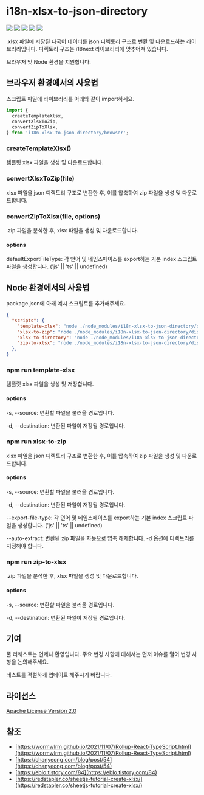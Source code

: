 # i18n-xlsx-to-json-directory

![](https://img.shields.io/npm/v/i18n-xlsx-to-json-directory)
![](https://img.shields.io/npm/l/i18n-xlsx-to-json-directory)
![](https://img.shields.io/npm/dt/i18n-xlsx-to-json-directory)
![](https://img.shields.io/github/contributors/snapperbay4453/i18n-xlsx-to-json-directory)
![](https://img.shields.io/github/last-commit/snapperbay4453/i18n-xlsx-to-json-directory)


.xlsx 파일에 저장된 다국어 데이터를 json 디렉토리 구조로 변환 및 다운로드하는 라이브러리입니다. 디렉토리 구조는 i18next 라이브러리에 맞추어져 있습니다.

브라우저 및 Node 환경을 지원합니다.


## 브라우저 환경에서의 사용법

스크립트 파일에 라이브러리를 아래와 같이 import하세요.

```javascript
import {
  createTemplateXlsx,
  convertXlsxToZip,
  convertZipToXlsx,
} from 'i18n-xlsx-to-json-directory/browser';
```

### createTemplateXlsx()

템플릿 xlsx 파일을 생성 및 다운로드합니다.

### convertXlsxToZip(file)

xlsx 파일을 json 디렉토리 구조로 변환한 후, 이를 압축하여 zip 파일을 생성 및 다운로드합니다.

### convertZipToXlsx(file, options)

.zip 파일을 분석한 후, xlsx 파일을 생성 및 다운로드합니다.

#### options

defaultExportFileType: 각 언어 및 네임스페이스를 export하는 기본 index 스크립트 파일을 생성합니다. ('js' || 'ts' || undefined)


## Node 환경에서의 사용법

package.json에 아래 예시 스크립트를 추가해주세요.

```json
{
  "scripts": {
    "template-xlsx": "node ./node_modules/i18n-xlsx-to-json-directory/dist/node.cjs template-xlsx -d ./template_i18n.xlsx",
    "xlsx-to-zip": "node ./node_modules/i18n-xlsx-to-json-directory/dist/node.cjs xlsx-to-zip -s ./i18n.xlsx -d ./i18n.zip --export-file-type js",
    "xlsx-to-directory": "node ./node_modules/i18n-xlsx-to-json-directory/dist/node.cjs xlsx-to-zip -s ./i18n.xlsx -d ./i18n --export-file-type ts --auto-extract",
    "zip-to-xlsx": "node ./node_modules/i18n-xlsx-to-json-directory/dist/node.cjs zip-to-xlsx -s ./i18n.zip -d ./i18n.xlsx"
  },
}
```

### npm run template-xlsx

템플릿 xlsx 파일을 생성 및 저장합니다.

#### options

-s, --source: 변환할 파일을 불러올 경로입니다.

-d, --destination: 변환된 파일이 저장될 경로입니다.

### npm run xlsx-to-zip

xlsx 파일을 json 디렉토리 구조로 변환한 후, 이를 압축하여 zip 파일을 생성 및 다운로드합니다.

#### options

-s, --source: 변환할 파일을 불러올 경로입니다.

-d, --destination: 변환된 파일이 저장될 경로입니다.

--export-file-type: 각 언어 및 네임스페이스를 export하는 기본 index 스크립트 파일을 생성합니다. ('js' || 'ts' || undefined)

--auto-extract: 변환된 zip 파일을 자동으로 압축 해제합니다. -d 옵션에 디렉토리를 지정해야 합니다.

### npm run zip-to-xlsx

.zip 파일을 분석한 후, xlsx 파일을 생성 및 다운로드합니다.

#### options

-s, --source: 변환할 파일을 불러올 경로입니다.

-d, --destination: 변환된 파일이 저장될 경로입니다.


## 기여

풀 리퀘스트는 언제나 환영입니다. 주요 변경 사항에 대해서는 먼저 이슈를 열어 변경 사항을 논의해주세요.

테스트를 적절하게 업데이트 해주시기 바랍니다.


## 라이선스

[Apache License Version 2.0](https://www.apache.org/licenses/LICENSE-2.0)


## 참조

* [https://wormwlrm.github.io/2021/11/07/Rollup-React-TypeScript.html](https://wormwlrm.github.io/2021/11/07/Rollup-React-TypeScript.html)
* [https://chanyeong.com/blog/post/54](https://chanyeong.com/blog/post/54)
* [https://eblo.tistory.com/84](https://eblo.tistory.com/84)
* [https://redstapler.co/sheetjs-tutorial-create-xlsx/](https://redstapler.co/sheetjs-tutorial-create-xlsx/)
